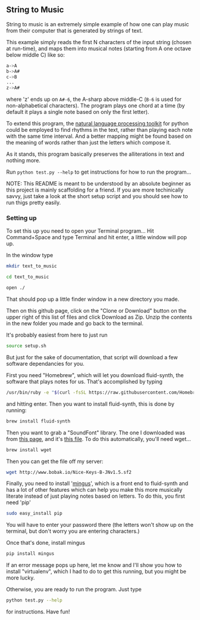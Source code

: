 ## String to Music 
String to music is an extremely simple example of how one can play music from their computer that is generated by strings of text.

This example simply reads the first N characters of the input string (chosen at run-time), and maps them into musical notes (starting from A one octave below middle C) like so:

```bash
a->A
b->A#
c->B
...
z->A#
```

where 'z' ends up on ```A#-6```, the A-sharp above middle-C (```B-6``` is used for non-alphabetical characters). The program plays one chord at a time (by default it plays a single note based on only the first letter).

To extend this program, the [natural language processing toolkit](http://www.nltk.org/) for python could be employed to find rhythms in the text, rather than playing each note with the same time interval. And a better mapping might be found based on the meaning of words rather than just the letters which compose it.

As it stands, this program basically preserves the alliterations in text and nothing more.

Run ``python test.py --help`` to get instructions for how to run the program...

NOTE: This README is meant to be understood by an absolute beginner as this project is mainly scaffolding for a friend. If you are more techinically savvy, just take a look at the short setup script and you should see how to run thigs pretty easily.

### Setting up

To set this up you need to open your Terminal program... Hit Command+Space and type Terminal and hit enter, a little window will pop up.

In the window type 

```bash
mkdir text_to_music

cd text_to_music

open ./
```

That should pop up a little finder window in a new directory you made.

Then on this github page, click on the "Clone or Download" button on the upper right of this list of files and click Download as Zip. Unzip the contents in the new folder you made and go back to the terminal.

It's probably easiest from here to just run

```bash
source setup.sh
```

But just for the sake of documentation, that script will download a few software dependancies for you.

First you need "Homebrew", which will let you download fluid-synth, the software that plays notes for us. That's accomplished by typing

```bash
/usr/bin/ruby -e "$(curl -fsSL https://raw.githubusercontent.com/Homebrew/install/master/install)"
```

and hitting enter. Then you want to install fluid-synth, this is done by running:

```bash
brew install fluid-synth
```

Then you want to grab a "SoundFont" library. The one I downloaded was from [this page](https://sites.google.com/site/soundfonts4u/), and it's [this file](https://drive.google.com/file/d/0B4_6p-MMrzwLLVZqV0gyTkFlams/view?usp=sharing). To do this automatically, you'll need wget...

```bash 
brew install wget
```

Then you can get the file off my server:

```bash 
wget http://www.bobak.io/Nice-Keys-B-JNv1.5.sf2
```

Finally, you need to install '[mingus](http://bspaans.github.io/python-mingus/index.html)', which is a front end to fluid-synth and has a lot of other features which can help you make this more musically literate instead of just playing notes based on letters.
To do this, you first need 'pip'

```bash
sudo easy_install pip
```

You will have to enter your password there (the letters won't show up on the terminal, but don't worry you are entering characters.)

Once that's done, install mingus

```bash
pip install mingus
```

If an error message pops up here, let me know and I'll show you how to install "virtualenv", which I had to do to get this running, but you might be more lucky.

Otherwise, you are ready to run the program. Just type

```bash
python test.py --help
```

for instructions. Have fun!



